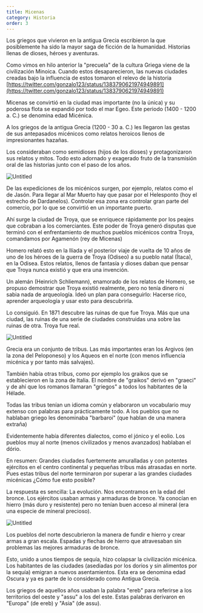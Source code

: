 ```yaml
---
title: Micenas
category: Historia
order: 3
---
```



Los griegos que vivieron en la antigua Grecia escribieron la que posiblemente ha sido la mayor saga de ficción de la humanidad. Historias llenas de dioses, héroes y aventuras.

Como vimos en hilo anterior la "precuela" de la cultura Griega viene de la civilización Minoica. Cuando estos desaparecieron, las nuevas ciudades creadas bajo la influencia de estos tomaron el relevo de la historia [https://twitter.com/gonzalo123/status/1383790621974949891](https://twitter.com/gonzalo123/status/1383790621974949891)

Micenas se convirtió en la ciudad mas importante (no la única) y su poderosa flota se expandió por todo el mar Egeo. Este periodo (1400 - 1200 a. C.) se denomina edad Micénica.

A los griegos de la antigua Grecia (1200 - 30 a. C.) les llegaron las gestas de sus antepasados micénicos como relatos heroicos llenos de impresionantes hazañas. 

Los consideraban como semidioses (hijos de los dioses) y protagonizaron sus relatos y mitos. Todo esto adornado y exagerado fruto de la transmisión oral de las historias junto con el paso de los años.

![Untitled]({{site.baseurl}}/images/Micenas%20485a5cf74ee549dd9c1bebb69f548d65/Lions-Gate-Mycenae_-_Micenas_-_Wikipedia__la_enciclopedia_libre.png)

De las expediciones de los micénicos surgen, por ejemplo, relatos como el de Jasón. Para llegar al Mar Muerto hay que pasar por el Helesponto (hoy el estrecho de Dardanelos). Controlar esa zona era controlar gran parte del comercio, por lo que se convirtió en un importante puerto.

Ahí surge la ciudad de Troya, que se enriquece rápidamente por los peajes que cobraban a los comerciantes. Este poder de Troya generó disputas que terminó con el enfrentamiento de muchos pueblos micénicos contra Troya, comandamos por Agamenón (rey de Micenas)

Homero relató esto en la Ilíada y el posterior viaje de vuelta de 10 años de uno de los héroes de la guerra de Troya (Odiseo) a su pueblo natal (Ítaca), en la Odisea. Estos relatos, llenos de fantasía y dioses daban que pensar que Troya nunca existió y que era una invención.

Un alemán (Heinrich Schliemann), enamorado de los relatos de Homero, se propuso demostrar que Troya existió realmente, pero no tenía dinero ni sabia nada de arqueología. Ideó un plan para conseguirlo: Hacerse rico, aprender arqueología y usar esto para descubrirla.

Lo consiguió. En 1871 descubre las ruinas de que fue Troya. Más que una ciudad, las ruinas de una serie de ciudades construidas una sobre las ruinas de otra. Troya fue real.

![Untitled]({{site.baseurl}}/images/Micenas%20485a5cf74ee549dd9c1bebb69f548d65/Historia_de_Micenas_Caracteristicas_Civilizacion_Micenica.png)

Grecia era un conjunto de tribus. Las más importantes eran los Argivos (en la zona del Peloponeso) y los Aqueos en el norte (con menos influencia micénica y por tanto más salvajes).

También había otras tribus, como por ejemplo los graikos que se establecieron en la zona de Italia. El nombre de "graikos" derivó en "graeci" y de ahí que los romanos llamaran "griegos" a todos los habitantes de la Hélade.

Todas las tribus tenían un idioma común y elaboraron un vocabulario muy extenso con palabras para prácticamente todo. A los pueblos que no hablaban griego les denominaba "barbaroi" (que hablan de una manera extraña)

Evidentemente había diferentes dialectos, como el jónico y el eolio. Los pueblos muy al norte (menos civilizados y menos avanzados) hablaban el dório.

En resumen: Grandes ciudades fuertemente amuralladas y con potentes ejércitos en el centro continental y pequeñas tribus más atrasadas en norte. Pues estas tribus del norte terminaron por superar a las grandes ciudades micénicas ¿Cómo fue esto posible?

La respuesta es sencilla: La evolución. Nos encontramos en la edad del bronce. Los ejércitos usaban armas y armaduras de bronce. Ya conocían en hierro (más duro y resistente) pero no tenían buen acceso al mineral (era una especie de mineral precioso).

![Untitled]({{site.baseurl}}/images/Micenas%20485a5cf74ee549dd9c1bebb69f548d65/File_Corinthian_helmet_Denda_Staatliche_Antikensammlungen_4330_jpg_-_Wikimedia_Commons.png)

Los pueblos del norte descubrieron la manera de fundir e hierro y crear armas a gran escala. Espadas y flechas de hierro que atravesaban sin problemas las mejores armaduras de bronce.

Esto, unido a unos tiempos de sequía, hizo colapsar la civilización micénica. Los habitantes de las ciudades (asediadas por los dorios y sin alimentos por la sequía) emigran a nuevos asentamientos. Esta era se denomina edad Oscura y ya es parte de lo considerado como Antigua Grecia.

Los griegos de aquellos años usaban la palabra "ereb" para referirse a los territorios del oeste y "assu" a los del este. Estas palabras derivaron en "Europa" (de ereb) y "Asia" (de assu).
